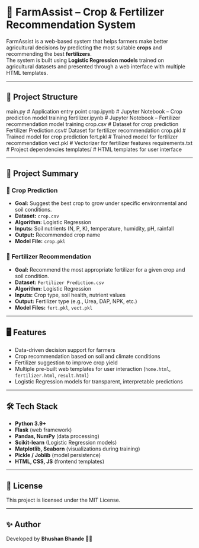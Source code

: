 # 🌱 FarmAssist – Crop & Fertilizer Recommendation System

FarmAssist is a web-based system that helps farmers make better agricultural decisions by predicting the most suitable **crops** and recommending the best **fertilizers**.  
The system is built using **Logistic Regression models** trained on agricultural datasets and presented through a web interface with multiple HTML templates.

---

## 📂 Project Structure

main.py # Application entry point
crop.ipynb # Jupyter Notebook – Crop prediction model training
fertilizer.ipynb # Jupyter Notebook – Fertilizer recommendation model training
crop.csv # Dataset for crop prediction
Fertilizer Prediction.csv# Dataset for fertilizer recommendation
crop.pkl # Trained model for crop prediction
fert.pkl # Trained model for fertilizer recommendation
vect.pkl # Vectorizer for fertilizer features
requirements.txt # Project dependencies
templates/ # HTML templates for user interface


---

## 📖 Project Summary

### 🌾 Crop Prediction
- **Goal:** Suggest the best crop to grow under specific environmental and soil conditions.  
- **Dataset:** `crop.csv`  
- **Algorithm:** Logistic Regression  
- **Inputs:** Soil nutrients (N, P, K), temperature, humidity, pH, rainfall  
- **Output:** Recommended crop name  
- **Model File:** `crop.pkl`  

### 🧪 Fertilizer Recommendation
- **Goal:** Recommend the most appropriate fertilizer for a given crop and soil condition.  
- **Dataset:** `Fertilizer Prediction.csv`  
- **Algorithm:** Logistic Regression  
- **Inputs:** Crop type, soil health, nutrient values  
- **Output:** Fertilizer type (e.g., Urea, DAP, NPK, etc.)  
- **Model Files:** `fert.pkl`, `vect.pkl`  

---

## 🖥️ Features

- Data-driven decision support for farmers  
- Crop recommendation based on soil and climate conditions  
- Fertilizer suggestion to improve crop yield  
- Multiple pre-built web templates for user interaction (`home.html`, `fertilizer.html`, `result.html`)  
- Logistic Regression models for transparent, interpretable predictions  

---

## 🛠️ Tech Stack

- **Python 3.9+**  
- **Flask** (web framework)  
- **Pandas, NumPy** (data processing)  
- **Scikit-learn** (Logistic Regression models)  
- **Matplotlib, Seaborn** (visualizations during training)  
- **Pickle / Joblib** (model persistence)  
- **HTML, CSS, JS** (frontend templates)  

---

## 📜 License

This project is licensed under the MIT License.  

---

## ✨ Author

Developed by **Bhushan Bhande** 🧑‍💻
